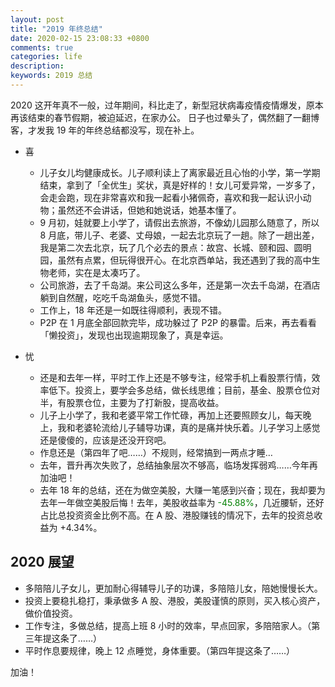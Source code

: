 ```yaml
---
layout: post
title: "2019 年终总结"
date: 2020-02-15 23:08:33 +0800
comments: true
categories: life
description: 
keywords: 2019 总结
---
```


2020 这开年真不一般，过年期间，科比走了，新型冠状病毒疫情疫情爆发，原本再该结束的春节假期，被迫延迟，在家办公。
日子也过晕头了，偶然翻了一翻博客，才发我 19 年的年终总结都没写，现在补上。

* 喜
    * 儿子女儿均健康成长。儿子顺利读上了离家最近且心怡的小学，第一学期结束，拿到了「全优生」奖状，真是好样的！女儿可爱异常，一岁多了，会走会跑，现在非常喜欢和我一起看小猪佩奇，喜欢和我一起认识小动物；虽然还不会讲话，但她和她说话，她基本懂了。
    * 9 月初，娃就要上小学了，请假出去旅游，不像幼儿园那么随意了，所以 8 月底，带儿子、老婆、丈母娘，一起去北京玩了一趟。除了一趟出差，我是第二次去北京，玩了几个必去的景点：故宫、长城、颐和园、圆明园，虽然有点累，但玩得很开心。在北京西单站，我还遇到了我的高中生物老师，实在是太凑巧了。
    * 公司旅游，去了千岛湖。来公司这么多年，还是第一次去千岛湖，在酒店躺到自然醒，吃吃千岛湖鱼头，感觉不错。
    * 工作上，18 年还是一如既往得顺利，表现不错。
    * P2P 在 1 月底全部回款完毕，成功躲过了 P2P 的暴雷。后来，再去看看「懒投资」，发现也出现逾期现象了，真是幸运。

* 忧
    * 还是和去年一样，平时工作上还是不够专注，经常手机上看股票行情，效率低下。投资上，要学会多总结，做长线思维；目前，基金、股票仓位对半，有股票仓位，主要为了打新股，提高收益。
    * 儿子上小学了，我和老婆平常工作忙碌，再加上还要照顾女儿，每天晚上，我和老婆轮流给儿子辅导功课，真的是痛并快乐着。儿子学习上感觉还是傻傻的，应该是还没开窍吧。
    * 作息还是（第四年了吧……）不规则，经常搞到一两点才睡…
    * 去年，晋升再次失败了，总结抽象层次不够高，临场发挥弱鸡……今年再加油吧！
    * 去年 18 年的总结，还在为做空美股，大赚一笔感到兴奋；现在，我却要为去年一年做空美股后悔！去年，美股收益率为 <font color="green">-45.88%</font>，几近腰斩，还好占比总投资资金比例不高。在 A 股、港股赚钱的情况下，去年的投资总收益为 +4.34%。

## 2020 展望
* 多陪陪儿子女儿，更加耐心得辅导儿子的功课，多陪陪儿女，陪她慢慢长大。
* 投资上要稳扎稳打，秉承做多 A 股、港股，美股谨慎的原则，买入核心资产，做价值投资。
* 工作专注，多做总结，提高上班 8 小时的效率，早点回家，多陪陪家人。（第三年提这条了……）
* 平时作息要规律，晚上 12 点睡觉，身体重要。（第四年提这条了……）

加油！